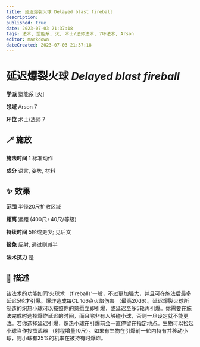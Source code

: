 ```yaml
---
title: 延迟爆裂火球 Delayed blast fireball
description: 
published: true
date: 2023-07-03 21:37:18
tags: 法术, 塑能系, 火, 术士/法师法术, 7环法术, Arson
editor: markdown
dateCreated: 2023-07-03 21:37:18
---
```


# **延迟爆裂火球** *Delayed blast fireball*

**学派** 塑能系 \[火\] 

**领域** Arson 7

**环位** 术士/法师 7

## 🪄 施放

**施法时间** 1 标准动作

**成分** 语言, 姿势, 材料

## ✨ 效果  

**范围** 半径20尺扩散区域

**距离** 远距 (400尺+40尺/等级)  

**持续时间** 5轮或更少; 见后文 

**豁免** 反射, 通过则减半

**法术抗力** 是

## 📖 描述

该法术的功能如同‘火球术 （fireball）’一般，不过更加强大，并且可在施法后最多延迟5轮才引爆。爆炸造成每CL 1d6点火焰伤害 （最高20d6）。延迟爆裂火球所制造的炽热小球可以按照你的意愿立即引爆，或延迟至多5轮再引爆。你需要在施法完成时选择爆炸延迟的时间，而且除非有人触碰小球，否则一旦设定就不能更改。若你选择延迟引爆，炽热小球在引爆前会一直停留在指定地点。生物可以捡起小球当作投掷武器 （射程增量10尺）。如果有生物在引爆前一轮内持有并移动小球，则小球有25%的机率在被持有时爆炸。
    